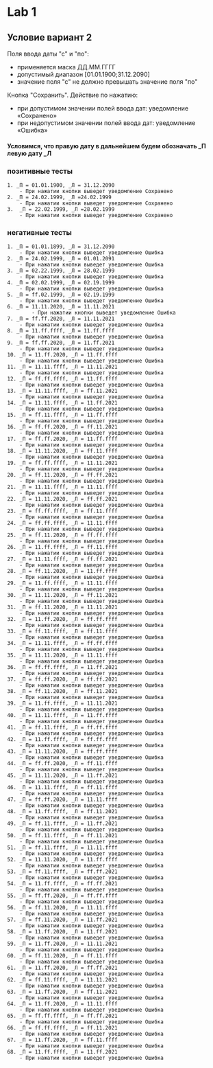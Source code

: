 # Lab 1

## Условие вариант 2

Поля ввода даты "с" и "по":

- применяется маска ДД.ММ.ГГГГ
- допустимый диапазон [01.01.1900;31.12.2090]
- значение поля "с" не должно превышать значение поля "по"

Кнопка "Сохранить". Действие по нажатию: 

- при допустимом значении полей ввода дат: уведомление «Сохранено»
- при недопустимом значении полей ввода дат: уведомление «Ошибка»

#### Условимся, что правую дату в дальнейшем будем обозначать _П левую дату _Л

### позитивные тесты

	1. _П = 01.01.1900, _Л = 31.12.2090
		- При нажатии кнопки выведет уведомление Сохранено
	2. _П = 24.02.1999, _Л =24.02.1999
		- При нажатии кнопки выведет уведомление Сохранено
	3.  _П = 22.02.1999, _Л =28.02.1999
		- При нажатии кнопки выведет уведомление Сохранено
### негативные тесты

	1. _П = 01.01.1899, _Л = 31.12.2090
		- При нажатии кнопки выведет уведомление Ошибка
	2. _П = 24.02.1999, _Л = 01.01.2091
		- При нажатии кнопки выведет уведомление Ошибка
	3. _П = 02.22.1999, _Л = 28.02.1999
		- При нажатии кнопки выведет уведомление Ошибка
	4. _П = 02.02.1999, _Л = 02.19.1999
		- При нажатии кнопки выведет уведомление Ошибка
	5. _П = ff.02.1999, _Л = 02.19.1999
		- При нажатии кнопки выведет уведомление Ошибка
	6. _П = 11.11.2020, _Л = 11.11.2021
        	- При нажатии кнопки выведет уведомление Ошибка
	7. _П = ff.ff.2020, _Л = 11.11.2021
		- При нажатии кнопки выведет уведомление Ошибка
	8. _П = 11.ff.ffff, _Л = 11.ff.ffff
		- При нажатии кнопки выведет уведомление Ошибка
	9. _П = ff.ff.2020, _Л = 11.ff.2021
		- При нажатии кнопки выведет уведомление Ошибка
	10. _П = 11.ff.2020, _Л = 11.ff.ffff
		- При нажатии кнопки выведет уведомление Ошибка
	11. _П = 11.11.ffff, _Л = 11.11.2021
		- При нажатии кнопки выведет уведомление Ошибка
	12. _П = ff.ff.ffff, _Л = 11.ff.ffff
		- При нажатии кнопки выведет уведомление Ошибка
	13. _П = 11.11.ffff, _Л = ff.11.2021
		- При нажатии кнопки выведет уведомление Ошибка
	14. _П = 11.11.ffff, _Л = 11.ff.2021
		- При нажатии кнопки выведет уведомление Ошибка
	15. _П = ff.11.ffff, _Л = 11.ff.ffff
		- При нажатии кнопки выведет уведомление Ошибка
	16. _П = ff.ff.2020, _Л = ff.11.2021
		- При нажатии кнопки выведет уведомление Ошибка
	17. _П = ff.ff.2020, _Л = 11.ff.ffff
		- При нажатии кнопки выведет уведомление Ошибка
	18. _П = 11.11.2020, _Л = ff.11.ffff
		- При нажатии кнопки выведет уведомление Ошибка
	19. _П = ff.ff.ffff, _Л = 11.11.2021
		- При нажатии кнопки выведет уведомление Ошибка
	20. _П = ff.11.2020, _Л = ff.ff.2021
		- При нажатии кнопки выведет уведомление Ошибка
	21. _П = 11.11.ffff, _Л = 11.11.ffff
		- При нажатии кнопки выведет уведомление Ошибка
	22. _П = 11.11.2020, _Л = ff.ff.2021
		- При нажатии кнопки выведет уведомление Ошибка
	23. _П = ff.ff.ffff, _Л = ff.11.ffff
		- При нажатии кнопки выведет уведомление Ошибка
	24. _П = ff.ff.ffff, _Л = 11.11.ffff
		- При нажатии кнопки выведет уведомление Ошибка
	25. _П = ff.11.2020, _Л = ff.ff.ffff
		- При нажатии кнопки выведет уведомление Ошибка
	26. _П = 11.ff.ffff, _Л = ff.11.ffff
		- При нажатии кнопки выведет уведомление Ошибка
	27. _П = 11.11.ffff, _Л = ff.ff.2021
		- При нажатии кнопки выведет уведомление Ошибка
	28. _П = ff.11.2020, _Л = 11.ff.ffff
		- При нажатии кнопки выведет уведомление Ошибка
	29. _П = 11.ff.ffff, _Л = 11.11.ffff
		- При нажатии кнопки выведет уведомление Ошибка
	30. _П = 11.11.2020, _Л = ff.11.2021
		- При нажатии кнопки выведет уведомление Ошибка
	31. _П = ff.11.2020, _Л = 11.11.2021
		- При нажатии кнопки выведет уведомление Ошибка
	32. _П = 11.ff.2020, _Л = ff.ff.ffff
		- При нажатии кнопки выведет уведомление Ошибка
	33. _П = ff.11.ffff, _Л = ff.11.ffff
		- При нажатии кнопки выведет уведомление Ошибка
	34. _П = 11.11.ffff, _Л = ff.ff.ffff
		- При нажатии кнопки выведет уведомление Ошибка
	35. _П = 11.11.2020, _Л = 11.11.ffff
		- При нажатии кнопки выведет уведомление Ошибка
	36. _П = ff.ff.ffff, _Л = 11.ff.2021
		- При нажатии кнопки выведет уведомление Ошибка
	37. _П = ff.ff.2020, _Л = ff.ff.2021
		- При нажатии кнопки выведет уведомление Ошибка
	38. _П = ff.11.2020, _Л = ff.11.2021
		- При нажатии кнопки выведет уведомление Ошибка
	39. _П = 11.ff.ffff, _Л = 11.11.2021
		- При нажатии кнопки выведет уведомление Ошибка
	40. _П = 11.11.ffff, _Л = 11.ff.ffff
		- При нажатии кнопки выведет уведомление Ошибка
	41. _П = ff.11.ffff, _Л = ff.ff.ffff
		- При нажатии кнопки выведет уведомление Ошибка
	42. _П = 11.ff.ffff, _Л = ff.ff.ffff
		- При нажатии кнопки выведет уведомление Ошибка
	43. _П = 11.11.2020, _Л = ff.ff.ffff
		- При нажатии кнопки выведет уведомление Ошибка
	44. _П = ff.ff.2020, _Л = ff.11.ffff
		- При нажатии кнопки выведет уведомление Ошибка
	45. _П = 11.11.2020, _Л = 11.ff.2021
		- При нажатии кнопки выведет уведомление Ошибка
	46. _П = 11.11.ffff, _Л = ff.11.ffff
		- При нажатии кнопки выведет уведомление Ошибка
	47. _П = ff.ff.2020, _Л = 11.11.ffff
		- При нажатии кнопки выведет уведомление Ошибка
	48. _П = 11.ff.ffff, _Л = ff.11.2021
		- При нажатии кнопки выведет уведомление Ошибка
	49. _П = ff.11.ffff, _Л = 11.ff.2021
		- При нажатии кнопки выведет уведомление Ошибка
	50. _П = ff.11.ffff, _Л = ff.11.2021
		- При нажатии кнопки выведет уведомление Ошибка
	51. _П = ff.11.ffff, _Л = 11.11.ffff
		- При нажатии кнопки выведет уведомление Ошибка
	52. _П = 11.11.2020, _Л = 11.ff.ffff
		- При нажатии кнопки выведет уведомление Ошибка
	53. _П = ff.11.ffff, _Л = ff.ff.2021
		- При нажатии кнопки выведет уведомление Ошибка
	54. _П = 11.ff.ffff, _Л = ff.ff.2021
		- При нажатии кнопки выведет уведомление Ошибка
	55. _П = ff.ff.2020, _Л = ff.ff.ffff
		- При нажатии кнопки выведет уведомление Ошибка
	56. _П = ff.11.2020, _Л = 11.11.ffff
		- При нажатии кнопки выведет уведомление Ошибка
	57. _П = ff.11.2020, _Л = 11.ff.2021
		- При нажатии кнопки выведет уведомление Ошибка
	58. _П = 11.ff.2020, _Л = 11.ff.2021
		- При нажатии кнопки выведет уведомление Ошибка
	59. _П = 11.ff.2020, _Л = 11.11.2021
		- При нажатии кнопки выведет уведомление Ошибка
	60. _П = ff.11.2020, _Л = ff.11.ffff
		- При нажатии кнопки выведет уведомление Ошибка
	61. _П = 11.ff.2020, _Л = ff.ff.2021
		- При нажатии кнопки выведет уведомление Ошибка
	62. _П = ff.11.ffff, _Л = 11.11.2021
		- При нажатии кнопки выведет уведомление Ошибка
	63. _П = 11.ff.2020, _Л = ff.11.2021
		- При нажатии кнопки выведет уведомление Ошибка
	64. _П = 11.ff.2020, _Л = 11.11.ffff
		- При нажатии кнопки выведет уведомление Ошибка
	65. _П = ff.ff.ffff, _Л = ff.ff.2021
		- При нажатии кнопки выведет уведомление Ошибка
	66. _П = ff.ff.ffff, _Л = ff.11.2021
		- При нажатии кнопки выведет уведомление Ошибка
	67. _П = 11.ff.2020, _Л = ff.11.ffff
		- При нажатии кнопки выведет уведомление Ошибка
	68. _П = 11.ff.ffff, _Л = 11.ff.2021
		- При нажатии кнопки выведет уведомление Ошибка
